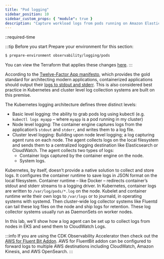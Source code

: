 ```yaml
---
title: "Pod logging"
sidebar_position: 10
sidebar_custom_props: { "module": true }
description: "Capture workload logs from pods running on Amazon Elastic Kubernetes Service."
---
```


::required-time

:::tip Before you start
Prepare your environment for this section:

```bash timeout=300 wait=30
$ prepare-environment observability/logging/pods
```

You can view the Terraform that applies these changes [here](https://github.com/VAR::MANIFESTS_OWNER/VAR::MANIFESTS_REPOSITORY/tree/VAR::MANIFESTS_REF/manifests/modules/observability/logging/pods/.workshop/terraform).
:::

According to the [Twelve-Factor App manifesto](https://12factor.net/), which provides the gold standard for architecting modern applications, containerized applications should output their [logs to stdout and stderr](https://12factor.net/logs). This is also considered best practice in Kubernetes and cluster level log collection systems are built on this premise.

The Kubernetes logging architecture defines three distinct levels:

- Basic level logging: the ability to grab pods log using kubectl (e.g. `kubectl logs myapp` – where `myapp` is a pod running in my cluster)
- Node level logging: The container engine captures logs from the application’s `stdout` and `stderr`, and writes them to a log file.
- Cluster level logging: Building upon node level logging; a log capturing agent runs on each node. The agent collects logs on the local filesystem and sends them to a centralized logging destination like Elasticsearch or CloudWatch. The agent collects two types of logs:
  - Container logs captured by the container engine on the node.
  - System logs.

Kubernetes, by itself, doesn’t provide a native solution to collect and store logs. It configures the container runtime to save logs in JSON format on the local filesystem. Container runtime – like Docker – redirects container’s stdout and stderr streams to a logging driver. In Kubernetes, container logs are written to `/var/log/pods/*.log` on the node. Kubelet and container runtime write their own logs to `/var/logs` or to journald, in operating systems with systemd. Then cluster-wide log collector systems like Fluentd can tail these log files on the node and ship logs for retention. These log collector systems usually run as DaemonSets on worker nodes.

In this lab, we'll show how a log agent can be set up to collect logs from nodes in EKS and send them to CloudWatch Logs.

:::info
If you are using the CDK Observability Accelerator then check out the [AWS for Fluent Bit Addon](https://aws-quickstart.github.io/cdk-eks-blueprints/addons/aws-for-fluent-bit/). AWS for FluentBit addon can be configured to forward logs to multiple AWS destinations including CloudWatch, Amazon Kinesis, and AWS OpenSearch.
:::
